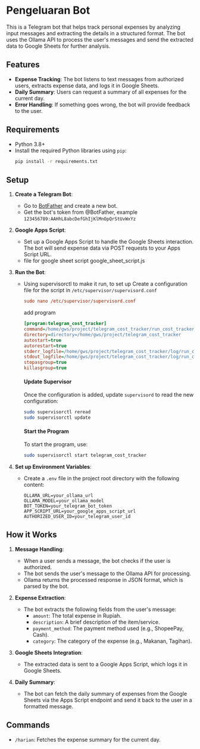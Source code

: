 # Pengeluaran Bot

This is a Telegram bot that helps track personal expenses by analyzing input messages and extracting the details in a structured format. The bot uses the Ollama API to process the user's messages and send the extracted data to Google Sheets for further analysis.

## Features

- **Expense Tracking**: The bot listens to text messages from authorized users, extracts expense data, and logs it in Google Sheets.
- **Daily Summary**: Users can request a summary of all expenses for the current day.
- **Error Handling**: If something goes wrong, the bot will provide feedback to the user.
  
## Requirements

- Python 3.8+
- Install the required Python libraries using `pip`:
    ```bash
    pip install -r requirements.txt
    ```

## Setup

1. **Create a Telegram Bot**:
   - Go to [BotFather](https://core.telegram.org/bots#botfather) and create a new bot.
   - Get the bot's token from @BotFather, example 
    ```123456789:AAHhL8abcDefGhIjKlMnOpQrStUvWxYz```   


2. **Google Apps Script**:
   - Set up a Google Apps Script to handle the Google Sheets interaction. The bot will send expense data via POST requests to your Apps Script URL.
   - file for google sheet script google_sheet_script.js
   

3. **Run the Bot**:
   - Using supervisorctl to make it run, to set up
        Create a configuration file for the script in `/etc/supervisor/supervisord.conf`

        ```ini
        sudo nano /etc/supervisor/supervisord.conf
        ```

        add program

        ```ini
        [program:telegram_cost_tracker]
        command=/home/gws/project/telegram_cost_tracker/run_cost_tracker.sh
        directory=directory=/home/gws/project/telegram_cost_tracker
        autostart=true
        autorestart=true
        stderr_logfile=/home/gws/project/telegram_cost_tracker/log/run_cost_tracker.err.log
        stdout_logfile=/home/gws/project/telegram_cost_tracker/log/run_cost_tracker.out.log
        stopasgroup=true
        killasgroup=true
        ```

        #### Update Supervisor

        Once the configuration is added, update `supervisord` to read the new configuration:

        ```bash
        sudo supervisorctl reread
        sudo supervisorctl update
        ```

        #### Start the Program

        To start the program, use:

        ```bash
        sudo supervisorctl start telegram_cost_tracker
        ```
4. **Set up Environment Variables**:
   - Create a `.env` file in the project root directory with the following content:
     ```env
     OLLAMA_URL=your_ollama_url
     OLLAMA_MODEL=your_ollama_model
     BOT_TOKEN=your_telegram_bot_token
     APP_SCRIPT_URL=your_google_apps_script_url
     AUTHORIZED_USER_ID=your_telegram_user_id
     ```

## How it Works

1. **Message Handling**: 
   - When a user sends a message, the bot checks if the user is authorized.
   - The bot sends the user's message to the Ollama API for processing.
   - Ollama returns the processed response in JSON format, which is parsed by the bot.

2. **Expense Extraction**: 
   - The bot extracts the following fields from the user's message:
     - `amount`: The total expense in Rupiah.
     - `description`: A brief description of the item/service.
     - `payment_method`: The payment method used (e.g., ShopeePay, Cash).
     - `category`: The category of the expense (e.g., Makanan, Tagihan).

3. **Google Sheets Integration**:
   - The extracted data is sent to a Google Apps Script, which logs it in Google Sheets.

4. **Daily Summary**:
   - The bot can fetch the daily summary of expenses from the Google Sheets via the Apps Script endpoint and send it back to the user in a formatted message.

## Commands

- `/harian`: Fetches the expense summary for the current day.


